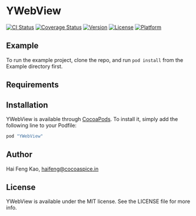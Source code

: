 # YWebView

[![CI Status](http://img.shields.io/travis/haifengkao/YWebView.svg?style=flat)](https://travis-ci.org/haifengkao/YWebView)
[![Coverage Status](https://coveralls.io/repos/haifengkao/YWebView/badge.svg?branch=master&service=github)](https://coveralls.io/github/haifengkao/YWebView?branch=master)
[![Version](https://img.shields.io/cocoapods/v/YWebView.svg?style=flat)](http://cocoapods.org/pods/YWebView)
[![License](https://img.shields.io/cocoapods/l/YWebView.svg?style=flat)](http://cocoapods.org/pods/YWebView)
[![Platform](https://img.shields.io/cocoapods/p/YWebView.svg?style=flat)](http://cocoapods.org/pods/YWebView)

## Example

To run the example project, clone the repo, and run `pod install` from the Example directory first.

## Requirements

## Installation

YWebView is available through [CocoaPods](http://cocoapods.org). To install
it, simply add the following line to your Podfile:

```ruby
pod "YWebView"
```

## Author

Hai Feng Kao, haifeng@cocoaspice.in

## License

YWebView is available under the MIT license. See the LICENSE file for more info.
